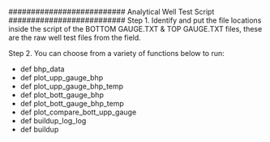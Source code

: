 ##########################
Analytical Well Test Script
##########################
Step 1.
Identify and put the file locations inside the script of the BOTTOM GAUGE.TXT & TOP GAUGE.TXT files, these are the raw well test files from the field.

Step 2.
You can choose from a variety of functions below to run:
- def bhp_data
- def plot_upp_gauge_bhp
- def plot_upp_gauge_bhp_temp
- def plot_bott_gauge_bhp
- def plot_bott_gauge_bhp_temp
- def plot_compare_bott_upp_gauge
- def buildup_log_log
- def buildup

